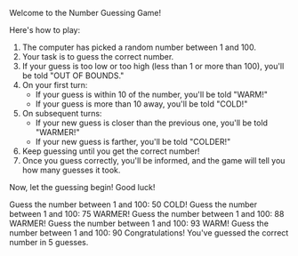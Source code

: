Welcome to the Number Guessing Game!

Here's how to play:

1. The computer has picked a random number between 1 and 100.
2. Your task is to guess the correct number.
3. If your guess is too low or too high (less than 1 or more than 100), you'll be told "OUT OF BOUNDS."
4. On your first turn:
   - If your guess is within 10 of the number, you'll be told "WARM!"
   - If your guess is more than 10 away, you'll be told "COLD!"
5. On subsequent turns:
   - If your new guess is closer than the previous one, you'll be told "WARMER!"
   - If your new guess is farther, you'll be told "COLDER!"
6. Keep guessing until you get the correct number!
7. Once you guess correctly, you'll be informed, and the game will tell you how many guesses it took.

Now, let the guessing begin! Good luck!

Guess the number between 1 and 100: 50
COLD!
Guess the number between 1 and 100: 75
WARMER!
Guess the number between 1 and 100: 88
WARMER!
Guess the number between 1 and 100: 93
WARM!
Guess the number between 1 and 100: 90
Congratulations! You've guessed the correct number in 5 guesses.
